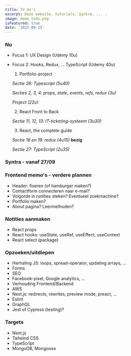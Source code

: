 ```yaml
---
title: To do's 
excerpt: Deze website, tutorials, Syntra, ... .
image: memo_todo.png
isFeatured: true
date: '2021-09-13'
---
```

### Nu

- Focus 1: UX Design (Udemy 10u)
- Focus 2: Hooks, Redux, ... TypeScript (Udemy 40u)

  1. Portfolio-project

  *Sectie 26: Typescript (5u40)*

  *Secties 2, 3, 4: props, state, events, refs, redux (3u)*
  
  *Project (22u)*

  2. React Front to Back

  *Sectie 11, 12, 13: IT-ticketing-systeem (3u30)*

  3. React, the complete guide

  *Sectie 18 en 19: redux (4u15)*  **bezig**
  
  *Sectie 27: TypeScript (2u35)* 

### Syntra - vanaf 27/09


### Frontend memo's - verdere plannen

- Header: fixeren (of hamburger maken?)
- Contactform connecteren naar e-mail?
- Volgorde in notities steken? Eventueel zoekmachine? 
- Portfolio maken? 
- About pagina? Leermethoden? 

### Notities aanmaken 

- React props
- React hooks: useState, useRef, useEffect, useContext
- React select (package)


### Opzoeken/uitdiepen

- Herhaling JS: loops, spread-operator, updating arrays, ... 
- Forms
- SEO
- Facebook-pixel, Google analytics, ...
- Verhouding Frontend/Backend
- AWS
- Next.js: redirects, rewrites, preview mode, preact, ...
- Eslint
- GraphQL
- Jest of Cypress (testing)?

### Targets 

- Next.js
- Tailwind CSS
- TypeScript
- MongoDB, Mongoose
